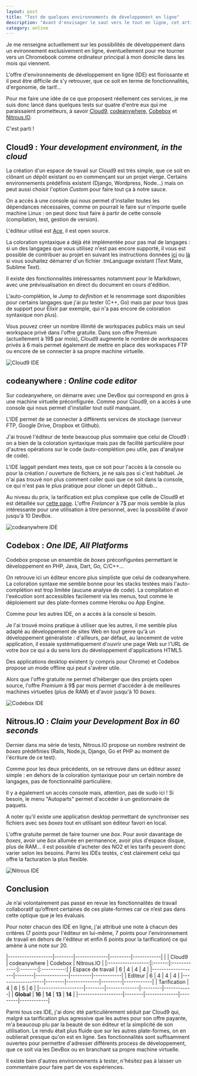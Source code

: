 ```yaml
---
layout: post
title: "Test de quelques environnements de développement en ligne"
description: "Avant d'envisager le saut vers le tout en ligne, cet article propose une revue de quelques IDE : Cloud9, codeanywhere, Cobebox et Nitrous.IO."
category: online
---
```


Je me renseigne actuellement sur les possibilités de développement dans un evironnement exclusivement en ligne, éventuellement pour me tourner vers un Chromebook comme ordinateur principal à mon domicile dans les mois qui viennent.

L'offre d'environnements de développement en ligne (IDE) est florissante et il peut être difficile de s'y retrouver, que ce soit en terme de fonctionnalités, d'ergonomie, de tarif...

Pour me faire une idée de ce que proposent réellement ces services, je me suis donc lancé dans quelques tests sur quatre d'entre eux qui me paraissaient prometteurs, à savoir [Cloud9](https://c9.io/), [codeanywhere](https://codeanywhere.com/), [Cobebox](https://www.codebox.io/) et [Nitrous.IO](https://www.nitrous.io/).

C'est parti !

## Cloud9 : *Your development environment, in the cloud*

La création d'un espace de travail sur Cloud9 est très simple, que ce soit en clônant un dépôt existant ou en commençant sur un projet vierge. Certains environnements prédéfinis existent (Django, Wordpress, Node...) mais on peut aussi choisir l'option *Custom* pour faire tout ça à notre sauce.

On a accès à une console qui nous permet d'installer toutes les dépendances nécessaires, comme on pourrait le faire sur n'importe quelle machine Linux : on peut donc tout faire à partir de cette console (compilation, test, gestion de version).

L'éditeur utilisé est [Ace](https://github.com/ajaxorg/ace), il est open source.

La coloration syntaxique a déjà été implémentée pour pas mal de langages : si un des langages que vous utilisez n'est pas encore supporté, il vous est possible de contribuer au projet en suivant les instructions données [ici](http://ace.c9.io/#nav=higlighter) ou [là](https://github.com/ajaxorg/ace/wiki/Importing-.tmtheme-and-.tmlanguage-Files-into-Ace) si vous souhaitez démarrer d'un fichier .tmLanguage existant (Text Mate, Sublime Text).

Il existe des fonctionnalités intéressantes notamment pour le Markdown, avec une prévisualisation en direct du document en cours d'édition.

L'auto-complétion, le *Jump to definition* et le renommage sont disponibles pour certains langages que j'ai pu tester (C++, Go) mais par pour tous (pas de support pour Elixir par exemple, qui n'a pas encore de coloration syntaxique non plus).

Vous pouvez créer un nombre illimité de workspaces publics mais un seul workspace privé dans l'offre gratuite. Dans son offre Premium (actuellement à 19$ par mois), Cloud9 augmente le nombre de workspaces privés à 6 mais permet également de mettre en place des workspaces FTP ou encore de se connecter à sa propre machine virtuelle.

![Cloud9 IDE](/img/uploads/cloud9_ide.png)

## codeanywhere : *Online code editor*

Sur codeanywhere, on démarre avec une DevBox qui correspond en gros à une machine virtuelle préconfigurée. Comme pour Cloud9, on a accès à une console qui nous permet d'installer tout outil manquant.

L'IDE permet de se connecter à différents services de stockage (serveur FTP, Google Drive, Dropbox et Github).

J'ai trouvé l'éditeur de texte beaucoup plus sommaire que celui de Cloud9 : on a bien de la coloration syntaxique mais pas de facilité particulière pour d'autres opérations sur le code (auto-complétion peu utile, pas d'analyse de code).

L'IDE laggait pendant mes tests, que ce soit pour l'accès à la console ou pour la création / ouverture de fichiers, je ne sais pas si c'est habituel. Je n'ai pas trouvé non plus comment coller quoi que ce soit dans la console, ce qui n'est pas le plus pratique pour cloner un dépôt Github...

Au niveau du prix, la tarification est plus complexe que celle de Cloud9 et est détaillée sur [cette page](https://codeanywhere.com/pricing). L'offre *Frelancer* à 7$ par mois semble la plus intéressante pour une utilisation à titre personnel, avec la possibilité d'avoir jusqu'à 10 DevBox.

![codeanywhere IDE](/img/uploads/codeanywhere_ide.png)

## Codebox : *One IDE, All Platforms*

Codebox propose un ensemble de *boxes* préconfigurées permettant le développement en PHP, Java, Dart, Go, C/C++...

On retrouve ici un éditeur encore plus simpliste que celui de codeanywhere. La coloration syntaxe me semble bonne pour les stacks testées mais l'auto-complétion est trop limitée (aucune analyse de code). La compilation et l'exécution sont accessibles facilement via les menus, tout comme le déploiement sur des plate-formes comme Heroku ou App Engine.

Comme pour les autres IDE, on a accès à la console si besoin.

Je l'ai trouvé moins pratique à utiliser que les autres, il me semble plus adapté au développement de sites Web en tout genre qu'à un développement généraliste : d'ailleurs, par défaut, au lancement de votre application, il essaie systématiquement d'ouvrir une page Web sur l'URL de votre *box* ce qui a du sens lors du développement d'applications HTML5.

Des applications desktop existent (y compris pour Chrome) et Codebox propose un mode offline qui peut s'avérer utile.

Alors que l'offre gratuite ne permet d'héberger que des projets open source, l'offre *Premium* à 9$ par mois permet d'accéder à de meilleures machines virtuelles (plus de RAM) et d'avoir jusqu'à 10 *boxes*.

![Codebox IDE](/img/uploads/codebox_ide.png)

## Nitrous.IO : *Claim your Development Box in 60 seconds*

Dernier dans ma série de tests, Nitrous.IO propose un nombre restreint de *boxes* prédéfinies (Rails, Node.js, Django, Go et PHP au moment de l'écriture de ce test).

Comme pour les deux précédents, on se retrouve dans un éditeur assez simple : en dehors de la coloration syntaxique pour un certain nombre de langages, pas de fonctionnalité particulière.

Il y a également un accès console mais, attention, pas de sudo ici ! Si besoin, le menu "Autoparts" permet d'accéder à un gestionnaire de paquets.

A noter qu'il existe une application desktop permettant de synchroniser ses fichiers avec ses *boxes* tout en utilisant son éditeur favori en local.

L'offre gratuite permet de faire tourner une *box*. Pour avoir davantage de *boxes*, avoir une *box* allumée en permanence, avoir plus d'espace disque, plus de RAM... il est possible d'acheter des NO2 et les tarifs peuvent donc varier selon les besoins. Parmi les IDEs testés, c'est clairement celui qui offre la facturation la plus flexible.

![Nitrous IDE](/img/uploads/nitrous_ide.png)

## Conclusion

Je n’ai volontairement pas passé en revue les fonctionnalités de travail collaboratif qu’offrent certaines de ces plate-formes car ce n’est pas dans cette optique que je les évaluais.

Pour noter chacun des IDE en ligne, j'ai attribué une note à chacun des critères (7 points pour l'éditeur en lui-même, 7 points pour l'environnement de travail en dehors de l'éditeur et enfin 6 points pour la tarification) ce qui amène à une note sur 20.

|-------------------|--------|--------------|---------|------------|
|                   | Cloud9 | codeanywhere | Codebox | Nitrous.IO |
|:-----------------:|:------:|:------------:|:-------:|:----------:|
| Espace de travail | 6      | 4            | 4       | 4          |
|-------------------|--------|--------------|---------|------------|
| Editeur           | 6      | 4            | 4       | 4          |
|-------------------|--------|--------------|---------|------------|
| Tarification      | 4      | 6            | 5       | 6          |
|-------------------|--------|--------------|---------|------------|
| **Global**        | **16** | **14**       | **13**  | **14**     |
|-------------------|--------|--------------|---------|------------|

Parmi tous ces IDE, j'ai donc été particulièrement séduit par Cloud9 qui, malgré sa tarification plus agressive que les autres pour son offre payante, m'a beaucoup plu par la beauté de son éditeur et la simplicité de son utilisation. Le rendu était plus fluide que sur les autres plate-formes, on en oublierait presque qu'on est en ligne. Ses fonctionnalités sont suffisamment ouvertes pour permettre d'adresser différents process de développement, que ce soit via les DevBox ou en branchant sa propre machine virtuelle.

Il existe bien d'autres environnements à tester, n'hésitez pas à laisser un commentaire pour faire part de vos expériences.
